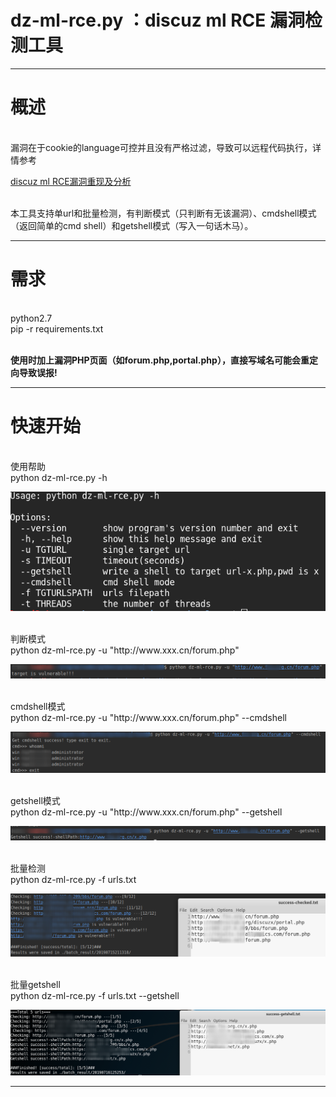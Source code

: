 dz-ml-rce.py ：discuz ml RCE 漏洞检测工具
==
----------------


# 概述
<br/>
漏洞在于cookie的language可控并且没有严格过滤，导致可以远程代码执行，详情参考

[discuz ml RCE漏洞重现及分析](http://www.lsablog.com/networksec/penetration/discuz-ml-rce-analysis/)

<br/>
本工具支持单url和批量检测，有判断模式（只判断有无该漏洞）、cmdshell模式（返回简单的cmd shell）和getshell模式（写入一句话木马）。


----------------

# 需求
<br/>
python2.7<br/>
pip -r requirements.txt
<br/><br/>

**使用时加上漏洞PHP页面（如forum.php,portal.php），直接写域名可能会重定向导致误报!**

----------------

# 快速开始
<br/>
使用帮助<br/>
python dz-ml-rce.py -h<br/>

![](discuz-ml-rce/demo/dzmlrce06.png)

<br/>
判断模式<br/>
python dz-ml-rce.py -u "http://www.xxx.cn/forum.php" <br/>

![](discuz-ml-rce/demo/dzmlrce02.png)

<br/>
cmdshell模式<br/>
python dz-ml-rce.py -u "http://www.xxx.cn/forum.php" --cmdshell<br/>

![](discuz-ml-rce/demo/dzmlrce03.png)

<br/>
getshell模式<br/>
python dz-ml-rce.py -u "http://www.xxx.cn/forum.php" --getshell<br/>

![](discuz-ml-rce/demo/dzmlrce04.png)

<br/>
批量检测<br/>
python dz-ml-rce.py -f urls.txt<br/>

![](discuz-ml-rce/demo/dzmlrce01.png)

<br/>
批量getshell<br/>
python dz-ml-rce.py -f urls.txt --getshell<br/>

![](discuz-ml-rce/demo/dzmlrce09.png)


----------------

# 

